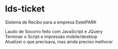 # lds-ticket


Sistema de Recibo para a empresa EstetPARK <br>


Laudo de Socorro feito com JavaScript e JQuery <br>
Terminar o Script e impressão mobile/desktop <br>
Atualizei o que precisava, mas ainda preciso melhorar
